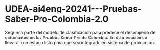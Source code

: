 # UDEA-ai4eng-20241---Pruebas-Saber-Pro-Colombia-2.0
Segunda parte del modelo de clasificación para predecir el desempeño de estudiantes en las Pruebas Saber Pro de Colombia. En ésta ocasión se llevará a un estado listo para que sea integrado en sistema de producción.
